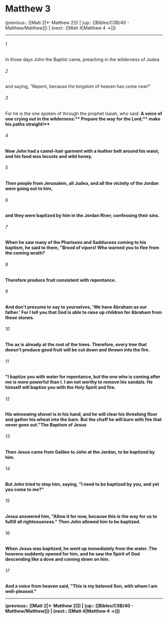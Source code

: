 # Matthew 3

(previous:: [[Matt 2|← Matthew 2]]) | (up:: [[Bibles/CSB/40 - Matthew/Matthew]]) | (next:: [[Matt 4|Matthew 4 →]])

***


###### 1 
In those days John the Baptist came, preaching in the wilderness of Judea 

###### 2 
and saying, "Repent, because the kingdom of heaven has come near!" 

###### 3 
For he is the one spoken of through the prophet Isaiah, who said: <b class="quote">A voice of one crying out in the wilderness:** <b class="quote">Prepare the way for the Lord;** <b class="quote">make his paths straight!** 

###### 4 
Now John had a camel-hair garment with a leather belt around his waist, and his food was locusts and wild honey. 

###### 5 
Then people from Jerusalem, all Judea, and all the vicinity of the Jordan were going out to him, 

###### 6 
and they were baptized by him in the Jordan River, confessing their sins. 

###### 7 
When he saw many of the Pharisees and Sadducees coming to his baptism, he said to them, "Brood of vipers! Who warned you to flee from the coming wrath? 

###### 8 
Therefore produce fruit consistent with repentance. 

###### 9 
And don't presume to say to yourselves, 'We have Abraham as our father.' For I tell you that God is able to raise up children for Abraham from these stones. 

###### 10 
The ax is already at the root of the trees. Therefore, every tree that doesn't produce good fruit will be cut down and thrown into the fire. 

###### 11 
"I baptize you with water for repentance, but the one who is coming after me is more powerful than I. I am not worthy to remove his sandals. He himself will baptize you with the Holy Spirit and fire. 

###### 12 
His winnowing shovel is in his hand, and he will clear his threshing floor and gather his wheat into the barn. But the chaff he will burn with fire that never goes out."The Baptism of Jesus 

###### 13 
Then Jesus came from Galilee to John at the Jordan, to be baptized by him. 

###### 14 
But John tried to stop him, saying, "I need to be baptized by you, and yet you come to me?" 

###### 15 
Jesus answered him, **"Allow it for now, because this is the way for us to fulfill all righteousness."** Then John allowed him to be baptized. 

###### 16 
When Jesus was baptized, he went up immediately from the water. The heavens suddenly opened for him, and he saw the Spirit of God descending like a dove and coming down on him. 

###### 17 
And a voice from heaven said, "This is my beloved Son, with whom I am well-pleased."

***

(previous:: [[Matt 2|← Matthew 2]]) | (up:: [[Bibles/CSB/40 - Matthew/Matthew]]) | (next:: [[Matt 4|Matthew 4 →]])
